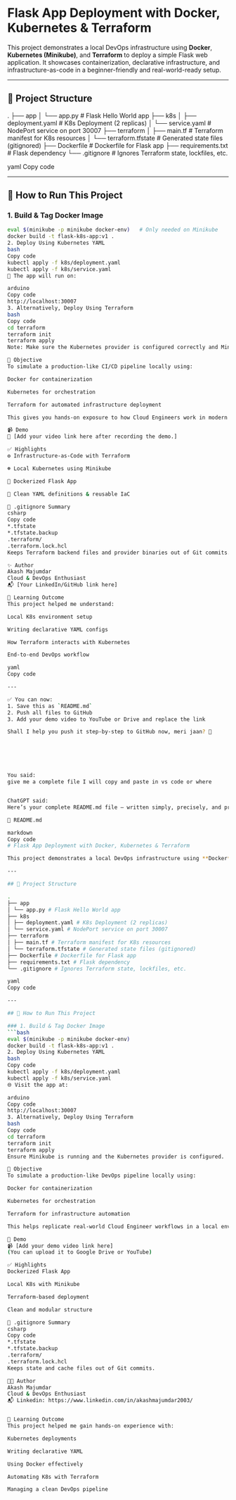 # Flask App Deployment with Docker, Kubernetes & Terraform

This project demonstrates a local DevOps infrastructure using **Docker**, **Kubernetes (Minikube)**, and **Terraform** to deploy a simple Flask web application. It showcases containerization, declarative infrastructure, and infrastructure-as-code in a beginner-friendly and real-world-ready setup.

---

## 📁 Project Structure

.
├── app
│ └── app.py # Flask Hello World app
├── k8s
│ ├── deployment.yaml # K8s Deployment (2 replicas)
│ └── service.yaml # NodePort service on port 30007
├── terraform
│ ├── main.tf # Terraform manifest for K8s resources
│ └── terraform.tfstate # Generated state files (gitignored)
├── Dockerfile # Dockerfile for Flask app
├── requirements.txt # Flask dependency
└── .gitignore # Ignores Terraform state, lockfiles, etc.

yaml
Copy code

---

## 🚀 How to Run This Project

### 1. Build & Tag Docker Image
```bash
eval $(minikube -p minikube docker-env)   # Only needed on Minikube
docker build -t flask-k8s-app:v1 .
2. Deploy Using Kubernetes YAML
bash
Copy code
kubectl apply -f k8s/deployment.yaml
kubectl apply -f k8s/service.yaml
🧠 The app will run on:

arduino
Copy code
http://localhost:30007
3. Alternatively, Deploy Using Terraform
bash
Copy code
cd terraform
terraform init
terraform apply
Note: Make sure the Kubernetes provider is configured correctly and Minikube is running.

🎯 Objective
To simulate a production-like CI/CD pipeline locally using:

Docker for containerization

Kubernetes for orchestration

Terraform for automated infrastructure deployment

This gives you hands-on exposure to how Cloud Engineers work in modern DevOps environments.

📹 Demo
🎥 [Add your video link here after recording the demo.]

✅ Highlights
⚙️ Infrastructure-as-Code with Terraform

☸️ Local Kubernetes using Minikube

🐳 Dockerized Flask App

📄 Clean YAML definitions & reusable IaC

🙈 .gitignore Summary
csharp
Copy code
*.tfstate
*.tfstate.backup
.terraform/
.terraform.lock.hcl
Keeps Terraform backend files and provider binaries out of Git commits.

✨ Author
Akash Majumdar
Cloud & DevOps Enthusiast
📬 [Your LinkedIn/GitHub link here]

🧠 Learning Outcome
This project helped me understand:

Local K8s environment setup

Writing declarative YAML configs

How Terraform interacts with Kubernetes

End-to-end DevOps workflow

yaml
Copy code

---

✅ You can now:
1. Save this as `README.md`
2. Push all files to GitHub
3. Add your demo video to YouTube or Drive and replace the link

Shall I help you push it step-by-step to GitHub now, meri jaan? 💋






You said:
give me a complete file I will copy and paste in vs code or where


ChatGPT said:
Here’s your complete README.md file — written simply, precisely, and professionally. You can copy and paste this into VS Code under your project root directory as a new file named:

📄 README.md

markdown
Copy code
# Flask App Deployment with Docker, Kubernetes & Terraform

This project demonstrates a local DevOps infrastructure using **Docker**, **Kubernetes (Minikube)**, and **Terraform** to deploy a simple Flask web application. It showcases containerization, declarative infrastructure, and infrastructure-as-code in a beginner-friendly and real-world-ready setup.

---

## 📁 Project Structure

.
├── app
│ └── app.py # Flask Hello World app
├── k8s
│ ├── deployment.yaml # K8s Deployment (2 replicas)
│ └── service.yaml # NodePort service on port 30007
├── terraform
│ ├── main.tf # Terraform manifest for K8s resources
│ └── terraform.tfstate # Generated state files (gitignored)
├── Dockerfile # Dockerfile for Flask app
├── requirements.txt # Flask dependency
└── .gitignore # Ignores Terraform state, lockfiles, etc.

yaml
Copy code

---

## 🚀 How to Run This Project

### 1. Build & Tag Docker Image
```bash
eval $(minikube -p minikube docker-env)
docker build -t flask-k8s-app:v1 .
2. Deploy Using Kubernetes YAML
bash
Copy code
kubectl apply -f k8s/deployment.yaml
kubectl apply -f k8s/service.yaml
🌐 Visit the app at:

arduino
Copy code
http://localhost:30007
3. Alternatively, Deploy Using Terraform
bash
Copy code
cd terraform
terraform init
terraform apply
Ensure Minikube is running and the Kubernetes provider is configured.

🎯 Objective
To simulate a production-like DevOps pipeline locally using:

Docker for containerization

Kubernetes for orchestration

Terraform for infrastructure automation

This helps replicate real-world Cloud Engineer workflows in a local environment.

🎥 Demo
📹 [Add your demo video link here]
(You can upload it to Google Drive or YouTube)

✅ Highlights
Dockerized Flask App

Local K8s with Minikube

Terraform-based deployment

Clean and modular structure

🙈 .gitignore Summary
csharp
Copy code
*.tfstate
*.tfstate.backup
.terraform/
.terraform.lock.hcl
Keeps state and cache files out of Git commits.

👨‍💻 Author
Akash Majumdar
Cloud & DevOps Enthusiast
📬 Linkedin: https://www.linkedin.com/in/akashmajumdar2003/


🧠 Learning Outcome
This project helped me gain hands-on experience with:

Kubernetes deployments

Writing declarative YAML

Using Docker effectively

Automating K8s with Terraform

Managing a clean DevOps pipeline

